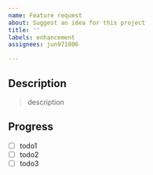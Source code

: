 ```yaml
---
name: Feature request
about: Suggest an idea for this project
title: ''
labels: enhancement
assignees: jun971006

---
```


## Description

> description

## Progress
- [ ] todo1
- [ ] todo2
- [ ] todo3
